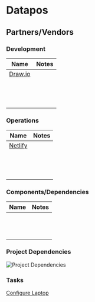 # Datapos

## Partners/Vendors

### Development

| Name                                 | Notes |
| ------------------------------------ | ----- |
| [Draw.io](https://app.diagrams.net/) |       |
|                                      |       |
|                                      |       |
|                                      |       |
|                                      |       |
|                                      |       |
|                                      |       |
|                                      |       |
|                                      |       |
|                                      |       |
|                                      |       |
|                                      |       |
|                                      |       |
|                                      |       |

### Operations

| Name                                                      | Notes |
| --------------------------------------------------------- | ----- |
| [Netlify](https://app.netlify.com/teams/datapos/overview) |       |
|                                                           |       |
|                                                           |       |
|                                                           |       |
|                                                           |       |
|                                                           |       |
|                                                           |       |
|                                                           |       |
|                                                           |       |
|                                                           |       |
|                                                           |       |
|                                                           |       |
|                                                           |       |
|                                                           |       |

### Components/Dependencies

| Name | Notes |
| ---- | ----- |
|      |       |
|      |       |
|      |       |
|      |       |
|      |       |
|      |       |
|      |       |
|      |       |
|      |       |
|      |       |
|      |       |
|      |       |

### Project Dependencies

![](https://datapos-resources.netlify.app/diagrams/Project%20Dependencies.svg 'Project Dependencies')

### Tasks

[Configure Laptop](<./Configure Laptop.md>)
